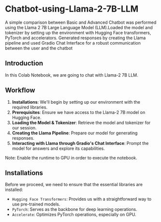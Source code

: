 # Chatbot-using-Llama-2-7B-LLM
A simple comparison between Basic and Advanced Chatbot was performed using the Llama 2 7B Large Language Model (LLM).Loaded the model and tokenizer by setting up the environment with Hugging Face transformers, PyTorch and accelerators. Generated responses by creating the Llama pipeline and used Gradio Chat Interface for a robust communication between
the user and the chatbot



## Introduction

In this Colab Notebook, we are going to chat with Llama-2 7B LLM.

## Workflow
1. **Installations**: We'll begin by setting up our environment with the required libraries.
2. **Prerequisites**: Ensure we have access to the Llama-2 7B model on Hugging Face.
3. **Loading the Model & Tokenizer**: Retrieve the model and tokenizer for our session.
4. **Creating the Llama Pipeline**: Prepare our model for generating responses.
5. **Interacting with Llama through Gradio's Chat Interface**: Prompt the model for answers and explore its capabilities.

Note: Enable the runtime to GPU in order to execute the notebook.

## Installations

Before we proceed, we need to ensure that the essential libraries are installed:
- `Hugging Face Transformers`: Provides us with a straightforward way to use pre-trained models.
- `PyTorch`: Serves as the backbone for deep learning operations.
- `Accelerate`: Optimizes PyTorch operations, especially on GPU.



